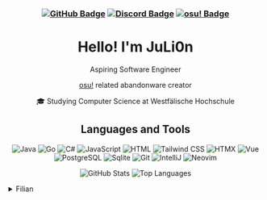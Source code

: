 <div align="center">

### [![GitHub Badge](https://img.shields.io/badge/Github-%40JuLi0n_-black?logo=github&logoColor=black&url=https%3A%2F%2Fapi.github.com%2Fusers%2FJuLi0n21)](https://github.com/JuLi0n21) [![Discord Badge](https://img.shields.io/badge/Discord-%40JuLi0n_-blue?logo=discord&logoColor=blue)](https://discord.com/users/JuLi0n_) [![osu! Badge](https://img.shields.io/badge/osu%21-%40JuLi0n_-magenta?logo=osu&logoColor=magenta)](https://osu.ppy.sh/users/14100399)

# Hello! I'm JuLi0n

 Aspiring Software Engineer

 [osu!](https://osu.ppy.sh) related abandonware creator

🎓 Studying Computer Science at Westfälische Hochschule

## Languages and Tools

![Java](https://img.shields.io/badge/Java-darkred?style=flat&logo=java&logoColor=white) ![Go](https://img.shields.io/badge/Go-00ADD8?style=flat&logo=go&logoColor=white) ![C#](https://img.shields.io/badge/C%23-239120?style=flat&logo=csharp&logoColor=white) ![JavaScript](https://img.shields.io/badge/JavaScript-FFFF00?style=flat&logo=javascript&logoColor=black) ![HTML](https://img.shields.io/badge/-HTML-red?logo=html5) ![Tailwind CSS](https://img.shields.io/badge/Tailwind%20CSS-48BBD2?style=flat&logo=tailwind-css&logoColor=white) ![HTMX](https://img.shields.io/badge/HTMX-white?style=flat&logo=htmx&logoColor=blue) ![Vue](https://img.shields.io/badge/Vue-4FC08D?style=flat&logo=vue.js&logoColor=white) ![PostgreSQL](https://img.shields.io/badge/PostgreSQL-4169E1?style=flat&logo=postgresql&logoColor=white) ![Sqlite](https://img.shields.io/badge/-Sqlite-pink?logo=sqlite) ![Git](https://img.shields.io/badge/-Git-black?logo=git) ![IntelliJ](https://img.shields.io/badge/IntelliJ%20IDEA-000000?style=flat&logo=intellijidea&logoColor=white) ![Neovim](https://img.shields.io/badge/Neovim-57A143?style=flat&logo=neovim&logoColor=white) 

![GitHub Stats](https://github-readme-stats.vercel.app/api?username=juli0n21&show_icons=true&theme=dark) ![Top Languages](https://github-readme-stats.vercel.app/api/top-langs/?username=juli0n21&layout=compact)

</div>

<details>
<summary>Filian</summary>

**[Filian](https://twitch.tv/filian)**

![the better editor](https://cdn.discordapp.com/attachments/1006117227617058832/1287078586326581321/filian_tv.jpg?ex=66f03cd7&is=66eeeb57&hm=88e7b32cb636bd3c365f39973568d3f3fe093b3cdc1739f0ea2e687995d0a6af&)
![Filian](filian.png)

</details>
